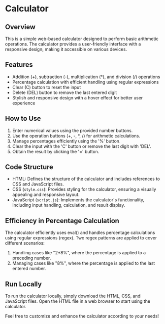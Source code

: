 Calculator
=================

Overview
--------

This is a simple web-based calculator designed to perform basic arithmetic operations. The calculator provides a user-friendly interface with a responsive design, making it accessible on various devices.

Features
--------

-   Addition (+), subtraction (-), multiplication (*), and division (/) operations
-   Percentage calculation with efficient handling using regular expressions
-   Clear (C) button to reset the input
-   Delete (DEL) button to remove the last entered digit
-   Stylish and responsive design with a hover effect for better user experience


How to Use
----------

1.  Enter numerical values using the provided number buttons.
2.  Use the operation buttons (+, -, *, /) for arithmetic calculations.
3.  Manage percentages efficiently using the '%' button.
4.  Clear the input with the 'C' button or remove the last digit with 'DEL'.
5.  Obtain the result by clicking the '=' button.

Code Structure
--------------

-   HTML: Defines the structure of the calculator and includes references to CSS and JavaScript files.
-   CSS (`style.css`): Provides styling for the calculator, ensuring a visually appealing and responsive layout.
-   JavaScript (`script.js`): Implements the calculator's functionality, including input handling, calculation, and result display.

Efficiency in Percentage Calculation
------------------------------------

The calculator efficiently uses eval() and handles percentage calculations using regular expressions (regex). Two regex patterns are applied to cover different scenarios:

1.  Handling cases like "2*8%", where the percentage is applied to a preceding number.
2.  Managing cases like "8%", where the percentage is applied to the last entered number.

Run Locally
-----------

To run the calculator locally, simply download the HTML, CSS, and JavaScript files. Open the HTML file in a web browser to start using the calculator.

Feel free to customize and enhance the calculator according to your needs!

